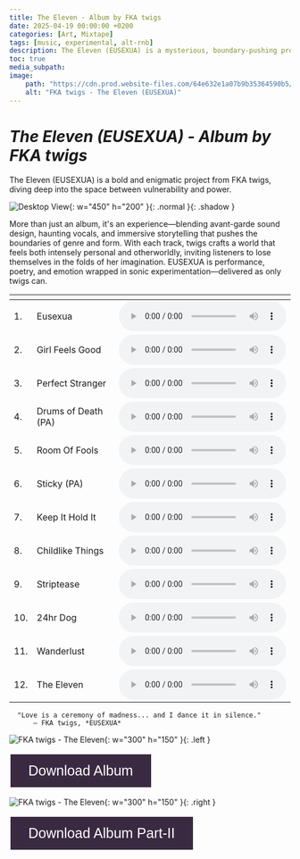 ```yaml
---
title: The Eleven - Album by FKA twigs
date: 2025-04-19 00:00:00 +0200
categories: [Art, Mixtape]
tags: [music, experimental, alt-rnb]
description: The Eleven (EUSEXUA) is a mysterious, boundary-pushing project by FKA twigs. The album blends performance art, experimental soundscapes, and hyperpersonal storytelling in a way only she can deliver.
toc: true
media_subpath: 
image:
    path: "https://cdn.prod.website-files.com/64e632e1a07b9b35364590b5/66e65515c40e1bbd3fd78aa5_66e652fcf04fad8bb5bb5857_FKA-twigs-eusexua-music-video-3.webp"
    alt: "FKA twigs - The Eleven (EUSEXUA)"
---
```


# _The Eleven (EUSEXUA) - Album by FKA twigs_


The Eleven (EUSEXUA) is a bold and enigmatic project from FKA twigs, diving deep into the space between vulnerability and power. 

![Desktop View](https://www.rollingstone.com/wp-content/uploads/2025/03/fka-twigs-cancels-Eusexua-tour.jpg?w=1581&h=1054&crop=1g
){: w="450" h="200" }{: .normal }{: .shadow }



More than just an album, it's an experience—blending avant-garde sound design, haunting vocals, and immersive storytelling that pushes the boundaries of genre and form. With each track, twigs crafts a world that feels both intensely personal and otherworldly, inviting listeners to lose themselves in the folds of her imagination. EUSEXUA is performance, poetry, and emotion wrapped in sonic experimentation—delivered as only twigs can.

<table>
  <thead>
    <tr>
      <th></th>
      <th></th>
      <th></th>
    </tr>
  </thead>
  <tbody>
    <tr>
      <td>1.</td>
      <td>Eusexua</td>
      <td><audio controls src="/assets/music/FKA_TWIGS/1_FKA_twigs_EUSEXUA_The_Eleven_Eusexua.mp3"></audio></td>
    </tr>
    <tr>
      <td>2.</td>
      <td>Girl Feels Good</td>
      <td><audio controls src="/assets/music/FKA_TWIGS/2_FKA_twigs_EUSEXUA_The_Eleven_Girl_Feels_Good.mp3"></audio></td>
    </tr>
    <tr>
      <td>3.</td>
      <td>Perfect Stranger</td>
      <td><audio controls src="/assets/music/FKA_TWIGS/3_FKA_twigs_EUSEXUA_The_Eleven_Perfect_Stranger.mp3"></audio></td>
    </tr>
    <tr>
      <td>4.</td>
      <td>Drums of Death (PA)</td>
      <td><audio controls src="/assets/music/FKA_TWIGS/4_FKA_twigs_EUSEXUA_The_Eleven_Drums_of_Death_PA.mp3"></audio></td>
    </tr>
    <tr>
      <td>5.</td>
      <td>Room Of Fools</td>
      <td><audio controls src="/assets/music/FKA_TWIGS/5_FKA_twigs_EUSEXUA_The_Eleven_Room_Of_Fools.mp3"></audio></td>
    </tr>
    <tr>
      <td>6.</td>
      <td>Sticky (PA)</td>
      <td><audio controls src="/assets/music/FKA_TWIGS/6_FKA_twigs_EUSEXUA_The_Eleven_Sticky_PA.mp3"></audio></td>
    </tr>
    <tr>
      <td>7.</td>
      <td>Keep It Hold It</td>
      <td><audio controls src="/assets/music/FKA_TWIGS/7_FKA_twigs_EUSEXUA_The_Eleven_Keep_It_Hold_It.mp3"></audio></td>
    </tr>
    <tr>
      <td>8.</td>
      <td>Childlike Things</td>
      <td><audio controls src="/assets/music/FKA_TWIGS/8_FKA_twigs_EUSEXUA_The_Eleven_Childlike_Things.mp3"></audio></td>
    </tr>
    <tr>
      <td>9.</td>
      <td>Striptease</td>
      <td><audio controls src="/assets/music/FKA_TWIGS/9_FKA_twigs_EUSEXUA_The_Eleven_Striptease.mp3"></audio></td>
    </tr>
    <tr>
      <td>10.</td>
      <td>24hr Dog</td>
      <td><audio controls src="/assets/music/FKA_TWIGS/10_FKA_twigs_EUSEXUA_The_Eleven_24hr_Dog.mp3"></audio></td>
    </tr>
    <tr>
      <td>11.</td>
      <td>Wanderlust</td>
      <td><audio controls src="/assets/music/FKA_TWIGS/11_FKA_twigs_EUSEXUA_The_Eleven_Wanderlust.mp3"></audio></td>
    </tr>
    <tr>
      <td>12.</td>
      <td>The Eleven</td>
      <td><audio controls src="/assets/music/FKA_TWIGS/12_FKA_twigs_EUSEXUA_The_Eleven_The_Eleven.mp3"></audio></td>
    </tr>
  </tbody>
</table>

      "Love is a ceremony of madness... and I dance it in silence."  
          — FKA twigs, *EUSEXUA*

![FKA twigs - The Eleven](https://media.pitchfork.com/photos/66e4442b4f5254c605161ff1/1:1/w_450%2Cc_limit/FKA-twigs-Eusexua.jpg){: w="300" h="150" }{: .left }

<a href="/assets/music/FKA_TWIGS/FKA TWIGS -20250419T062903Z-001.zip" download>
  <button style="background-color:#3a2a41;
                 border: none;
                 color: white;
                 padding: 15px 32px;
                 text-align: center;
                 text-decoration: none;
                 display: inline-block;
                 font-size: 25px;
                 margin: 4px 2px;
                 cursor: pointer;">
    Download Album
  </button> 
</a>


![FKA twigs - The Eleven](https://cdn-images.dzcdn.net/images/cover/d3036864893684dbed8f329eb526f678/1900x1900-000000-80-0-0.jpg){: w="300" h="150" }{: .right }



<a href="/assets/music/FKA_TWIGS/FKA_Part_2.zip" download>
  <button style="background-color:#3a2a41;
                 border: none;
                 color: white;
                 padding: 15px 32px;
                 text-align: center;
                 text-decoration: none;
                 display: inline-block;
                 font-size: 25px;
                 margin: 4px 2px;
                 cursor: pointer;">
    Download Album Part-II
  </button> 
</a>

